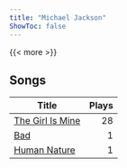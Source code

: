 ```yaml
---
title: "Michael Jackson"
ShowToc: false
---
```


{{< more >}}

## Songs
Title | Plays 
----- | -----: 
[The Girl Is Mine](/songs/the-girl-is-mine) | 28
[Bad](/songs/bad) | 1
[Human Nature](/songs/human-nature) | 1

